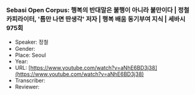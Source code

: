 ### Sebasi Open Corpus: 행복의 반대말은 불행이 아니라 불만이다 | 정철 카피라이터, '틈만 나면 딴생각' 저자 | 행복 배움 동기부여 지식 | 세바시 975회

- Speaker: 정철 
- Gender: 
- Place: Seoul
- Year: 
- URL: [https://www.youtube.com/watch?v=aNhE6BD3j38](https://www.youtube.com/watch?v=aNhE6BD3j38)
- Transcriber: 
- Reviewer: 


